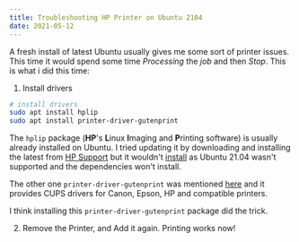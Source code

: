 ```yaml
---
title: Troubleshooting HP Printer on Ubuntu 2104
date: 2021-05-12
---
```


A fresh install of latest Ubuntu usually gives me some sort of printer issues. This time it would spend some time _Processing_ the _job_ and then _Stop_. This is what i did this time:

1. Install drivers

```bash
# install drivers
sudo apt install hplip
sudo apt install printer-driver-gutenprint
```

The `hplip` package (**HP**'s **L**inux **I**maging and **P**rinting software) is usually already installed on Ubuntu. I tried updating it by downloading and installing the latest from [HP Support](https://developers.hp.com/hp-linux-imaging-and-printing/gethplip) but it wouldn't [install](https://developers.hp.com/hp-linux-imaging-and-printing/install/install/index) as Ubuntu 21.04 wasn't supported and the dependencies won't install.

The other one `printer-driver-gutenprint` was mentioned [here](https://www.linuxbabe.com/ubuntu/set-up-cups-print-server-ubuntu-bonjour-ipp-samba-airprint) and it provides CUPS drivers for Canon, Epson, HP and compatible printers.

I think installing this `printer-driver-gutenprint` package did the trick.

2. Remove the Printer, and Add it again. Printing works now!
